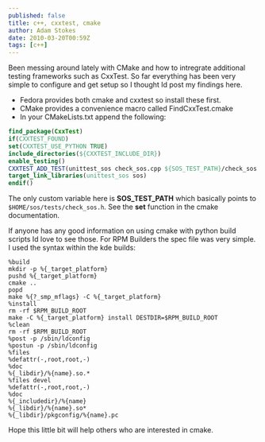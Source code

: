 ```yaml
---
published: false
title: c++, cxxtest, cmake
author: Adam Stokes
date: 2010-03-20T00:59Z
tags: [c++]
---
```

Been messing around lately with CMake and how to intregrate additional testing
frameworks such as CxxTest. So far everything has been very simple to configure
and get setup so I thought Id post my findings here.

* Fedora provides both cmake and cxxtest so install these first.
* CMake provides a convenience macro called FindCxxTest.cmake
* In your CMakeLists.txt append the following:

```cmake
find_package(CxxTest)
if(CXXTEST_FOUND)
set(CXXTEST_USE_PYTHON TRUE)
include_directories(${CXXTEST_INCLUDE_DIR})
enable_testing()
CXXTEST_ADD_TEST(unittest_sos check_sos.cpp ${SOS_TEST_PATH}/check_sos.h)
target_link_libraries(unittest_sos sos)
endif()
```

The only custom variable here is **SOS_TEST_PATH** which basically points to
`$HOME/sos/tests/check_sos.h`. See the **set** function in the cmake
documentation.

If anyone has any good information on using cmake with python build scripts Id
love to see those. For RPM Builders the spec file was very simple. I used the
syntax within the kde builds:

```rpm
%build
mkdir -p %{_target_platform}
pushd %{_target_platform}
cmake ..
popd
make %{?_smp_mflags} -C %{_target_platform}
%install
rm -rf $RPM_BUILD_ROOT
make -C %{_target_platform} install DESTDIR=$RPM_BUILD_ROOT
%clean
rm -rf $RPM_BUILD_ROOT
%post -p /sbin/ldconfig
%postun -p /sbin/ldconfig
%files
%defattr(-,root,root,-)
%doc
%{_libdir}/%{name}.so.*
%files devel
%defattr(-,root,root,-)
%doc
%{_includedir}/%{name}
%{_libdir}/%{name}.so*
%{_libdir}/pkgconfig/%{name}.pc
```

Hope this little bit will help others who are interested in cmake.
